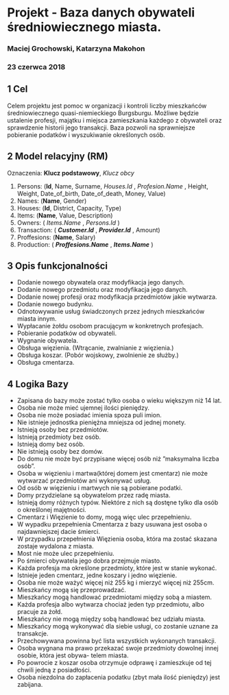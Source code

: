 # Projekt - Baza danych obywateli średniowiecznego miasta.

### Maciej Grochowski, Katarzyna Makohon

### 23 czerwca 2018

## 1 Cel

Celem projektu jest pomoc w organizacji i kontroli liczby mieszkańców średniowiecznego quasi-niemieckiego Burgsburgu. Możliwe będzie ustalenie profesji, majątku i miejsca zamieszkania każdego z obywateli oraz sprawdzenie historii jego transakcji. Baza pozwoli na sprawniejsze pobieranie podatków i wyszukiwanie określonych osób.

## 2 Model relacyjny (RM)

Oznaczenia: **Klucz podstawowy**, _Klucz obcy_

1. Persons: (**Id**, Name, Surname, _Houses.Id_ , _Profesion.Name_ , Height, Weight, Date_of_birth, Date_of_death,
    Money, Value)
2. Names: (**Name**, Gender)
3. Houses: (**Id**, District, Capacity, Type)
4. Items: (**Name**, Value, Description)
5. Owners: ( _Items.Name_ , _Persons.Id_ )
6. Transaction: ( **_Customer.Id_** , **_Provider.Id_** , Amount)
7. Proffesions: (**Name**, Salary)
8. Production: ( **_Proffesions.Name_** , **_Items.Name_** )

## 3 Opis funkcjonalności

- Dodanie nowego obywatela oraz modyfikacja jego danych.
- Dodanie nowego przedmiotu oraz modyfikacja jego danych.
- Dodanie nowej profesji oraz modyfikacja przedmiotów jakie wytwarza.
- Dodanie nowego budynku.
- Odnotowywanie usług świadczonych przez jednych mieszkańców miasta innym.
- Wypłacanie żołdu osobom pracującym w konkretnych profesjach.
- Pobieranie podatków od obywateli.
- Wygnanie obywatela.
- Obsługa więzienia. (Wtrącanie, zwalnianie z więzienia.)
- Obsługa koszar. (Pobór wojskowy, zwolnienie ze służby.)
- Obsługa cmentarza.

## 4 Logika Bazy

- Zapisana do bazy może zostać tylko osoba o wieku większym niż 14 lat.
- Osoba nie może mieć ujemnej ilości pieniędzy.
- Osoba nie może posiadać imienia spoza puli imion.
- Nie istnieje jednostka pieniężna mniejsza od jednej monety.
- Istnieją osoby bez przedmiotów.
- Istnieją przedmioty bez osób.
- Istnieją domy bez osób.
- Nie istnieją osoby bez domów.
- Do domu nie może być przypisane więcej osób niż ”maksymalna liczba osób”.
- Osoba w więzieniu i martwa(której domem jest cmentarz) nie może wytwarzać przedmiotów ani
    wykonywać usług.
- Od osób w więzieniu i martwych nie są pobierane podatki.
- Domy przydzielane są obywatelom przez radę miasta.
- Istnieją domy różnych typów. Niektóre z nich są dostęne tylko dla osób o określonej majętności.
- Cmentarz i Więzienie to domy, mogą więc ulec przepełnieniu.
- W wypadku przepełnienia Cmentarza z bazy usuwana jest osoba o najdawniejszej dacie śmierci.
- W przypadku przepełnienia Więzienia osoba, która ma zostać skazana zostaje wydalona z miasta.
- Most nie może ulec przepełnieniu.
- Po śmierci obywatela jego dobra przejmuje miasto.
- Każda profesja ma określone przedmioty, które jest w stanie wykonać.
- Istnieje jeden cmentarz, jedne koszary i jedno więzienie.
- Osoba nie może ważyć więcej niż 255 kg i mierzyć więcej niż 255cm.
- Mieszkańcy mogą się przeprowadzać.
- Mieszkańcy mogą handlować przedmiotami między sobą a miastem.
- Każda profesja albo wytwarza chociaż jeden typ przedmiotu, albo pracuje za żołd.
- Mieszkańcy nie mogą między sobą handlować bez udziału miasta.
- Mieszkańcy mogą wykonywać dla siebie usługi, co zostanie uznane za transakcje.
- Przechowywana powinna być lista wszystkich wykonanych transakcji.
- Osoba wygnana ma prawo przekazać swoje przedmioty dowolnej innej osobie, która jest obywa-
    telem miasta.
- Po powrocie z koszar osoba otrzymuje odprawę i zamieszkuje od tej chwili jedną z posiadłości.
- Osoba niezdolna do zapłacenia podatku (zbyt mała ilość pieniędzy) jest zabijana.
